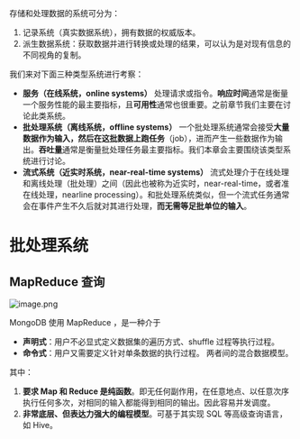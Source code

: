 存储和处理数据的系统可分为：
1. 记录系统（真实数据系统），拥有数据的权威版本。
2. 派生数据系统：获取数据并进行转换或处理的结果，可以认为是对现有信息的不同视角的复制。

我们来对下面三种类型系统进行考察：
-   **服务（在线系统，online systems）**
    处理请求或指令。**响应时间**通常是衡量一个服务性能的最主要指标，且**可用性**通常也很重要。之前章节我们主要在讨论此类系统。
-   **批处理系统（离线系统，offline systems）**
    一个批处理系统通常会接受**大量数据作为输入，然后在这批数据上跑任务**（job），进而产生一些数据作为输出。**吞吐量**通常是衡量批处理任务最主要指标。我们本章会主要围绕该类型系统进行讨论。
-   **流式系统（近实时系统，near-real-time systems）**
    流式处理介于在线处理和离线处理（批处理）之间（因此也被称为近实时，near-real-time，或者准在线处理，nearline processing）。和批处理系统类似，但一个流式任务通常会在事件产生不久后就对其进行处理，**而无需等足批单位的输入**。

# 批处理系统




## MapReduce 查询
![image.png](http://img.070077.xyz/20230115154344.png)

MongoDB 使用 MapReduce ，是一种介于
- **声明式**：用户不必显式定义数据集的遍历方式、shuffle 过程等执行过程。
- **命令式**：用户又需要定义针对单条数据的执行过程。
两者间的混合数据模型。

其中：
1.  **要求 Map 和 Reduce 是纯函数**。即无任何副作用，在任意地点、以任意次序执行任何多次，对相同的输入都能得到相同的输出。因此容易并发调度。
2.  **非常底层、但表达力强大的编程模型**。可基于其实现 SQL 等高级查询语言，如 Hive。